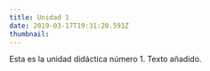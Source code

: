 ```yaml
---
title: Unidad 1
date: 2019-03-17T19:31:20.591Z
thumbnail: 
---
```

Esta es la unidad didáctica número 1.
Texto añadido.
